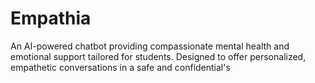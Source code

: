 # Empathia
An AI-powered chatbot providing compassionate mental health and emotional support tailored for students. Designed to offer personalized, empathetic conversations in a safe and confidential's
